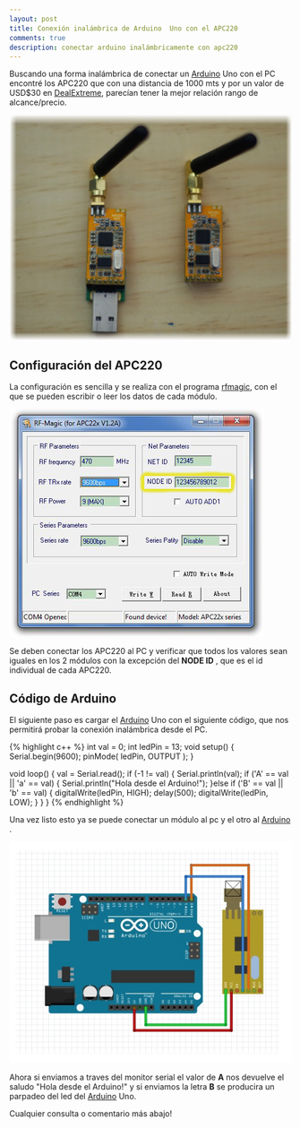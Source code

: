 ```yaml
---
layout: post
title: Conexión inalámbrica de Arduino  Uno con el APC220
comments: true
description: conectar arduino inalámbricamente con apc220
---
```

 

Buscando una forma inalámbrica de conectar  un [Arduino](http://www.arduino.cc) Uno con el PC encontré los APC220 que con una distancia de 1000 mts y por un valor de USD$30 en [DealExtreme](http://www.dx.com), parecían tener la mejor relación rango de alcance/precio.

![apc220](/assets/apc220.JPG)

## Configuración del APC220
La configuración es sencilla y se realiza con el programa [rfmagic](http://www.dfrobot.com/image/data/TEL0005/rfmagic.rar), con el que se pueden escribir o leer los datos de cada módulo. 

![rfmagic](/assets/rfmagic.JPG)

Se deben conectar los APC220 al PC y verificar que todos los valores sean iguales en los 2 módulos con la excepción del **NODE ID** , que es el id individual de cada APC220.
 
 

## Código de Arduino

El siguiente paso es cargar el [Arduino](http://www.arduino.cc) Uno  con el siguiente código, que nos permitirá probar la conexión inalámbrica desde el PC.

{% highlight c++  %}
int val = 0;
int ledPin = 13;
void setup()
{
 Serial.begin(9600);
  pinMode( ledPin, OUTPUT );
}

void loop()
{
 val = Serial.read(); 
 if (-1 != val) {
   Serial.println(val);
  if ('A' == val || 'a' == val) {
    Serial.println("Hola desde el Arduino!");
  }else if ('B' == val || 'b' == val) {
     digitalWrite(ledPin, HIGH);
     delay(500);
     digitalWrite(ledPin, LOW);
   }
 }
}
{% endhighlight %}

Una vez listo esto ya se puede conectar un módulo al pc y el otro al [Arduino](http://www.arduino.cc) .

![conexion](/assets/arduino-apc220.jpg)

Ahora si enviamos a traves del monitor serial el valor de **A**   nos devuelve  el saludo "Hola desde el Arduino!"  y si enviamos la letra **B** se producira un parpadeo del led del [Arduino](http://www.arduino.cc) Uno.

Cualquier consulta o comentario más abajo!
